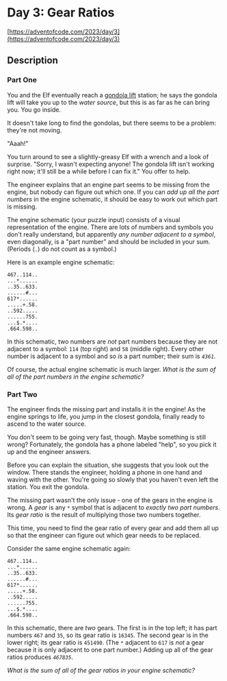 # Day 3: Gear Ratios

[https://adventofcode.com/2023/day/3](https://adventofcode.com/2023/day/3)

## Description

### Part One

You and the Elf eventually reach a
[gondola lift](https://en.wikipedia.org/wiki/Gondola_lift) station; he says the
gondola lift will take you up to the _water source_, but this is as far as he
can bring you. You go inside.

It doesn't take long to find the gondolas, but there seems to be a problem:
they're not moving.

"Aaah!"

You turn around to see a slightly-greasy Elf with a wrench and a look of
surprise. "Sorry, I wasn't expecting anyone! The gondola lift isn't working
right now; it'll still be a while before I can fix it." You offer to help.

The engineer explains that an engine part seems to be missing from the engine,
but nobody can figure out which one. If you can _add up all the part numbers_ in
the engine schematic, it should be easy to work out which part is missing.

The engine schematic (your puzzle input) consists of a visual representation of
the engine. There are lots of numbers and symbols you don't really understand,
but apparently _any number adjacent to a symbol_, even diagonally, is a "part
number" and should be included in your sum. (Periods (`.`) do not count as a
symbol.)

Here is an example engine schematic:

    467..114..
    ...*......
    ..35..633.
    ......#...
    617*......
    .....+.58.
    ..592.....
    ......755.
    ...$.*....
    .664.598..

In this schematic, two numbers are _not_ part numbers because they are not
adjacent to a symbol: `114` (top right) and `58` (middle right). Every other
number is adjacent to a symbol and so _is_ a part number; their sum is _`4361`_.

Of course, the actual engine schematic is much larger. _What is the sum of all
of the part numbers in the engine schematic?_

### Part Two

The engineer finds the missing part and installs it in the engine! As the engine
springs to life, you jump in the closest gondola, finally ready to ascend to the
water source.

You don't seem to be going very fast, though. Maybe something is still wrong?
Fortunately, the gondola has a phone labeled "help", so you pick it up and the
engineer answers.

Before you can explain the situation, she suggests that you look out the window.
There stands the engineer, holding a phone in one hand and waving with the
other. You're going so slowly that you haven't even left the station. You exit
the gondola.

The missing part wasn't the only issue - one of the gears in the engine is
wrong. A _gear_ is any `*` symbol that is adjacent to _exactly two part
numbers_. Its _gear ratio_ is the result of
<span title="They're magic gears.">multiplying</span> those two numbers
together.

This time, you need to find the gear ratio of every gear and add them all up so
that the engineer can figure out which gear needs to be replaced.

Consider the same engine schematic again:

    467..114..
    ...*......
    ..35..633.
    ......#...
    617*......
    .....+.58.
    ..592.....
    ......755.
    ...$.*....
    .664.598..

In this schematic, there are _two_ gears. The first is in the top left; it has
part numbers `467` and `35`, so its gear ratio is `16345`. The second gear is in
the lower right; its gear ratio is `451490`. (The `*` adjacent to `617` is _not_
a gear because it is only adjacent to one part number.) Adding up all of the
gear ratios produces _`467835`_.

_What is the sum of all of the gear ratios in your engine schematic?_
